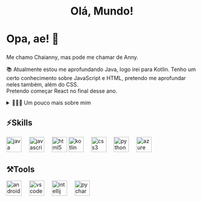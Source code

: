 <h1 align="center">Olá, Mundo!
<h1 align="left">Opa, ae! 👋</h1>

###

<p align="left">Me chamo Chaianny, mas pode me chamar de Anny.</p>



<p align="left">📚 Atualmente estou me aprofundando Java, logo irei para Kotlin. Tenho um certo conhecimento sobre JavaScript e HTML, pretendo me aprofundar neles também, além do CSS.<br>Pretendo começar React no final desse ano.
<!-- Dropdown -->
<details>
  <summary>👩🏽‍💻 Um pouco mais sobre mim</summary>
<p>
  
</p>
  - 💬 Oi, moro atualmente no Brasil. Tenho interesse em Front e Back end, sou apaixonada por Astronomia, filmes de ficção cientifica, jogos eletronicos e gastronomia. 
</details>

<p>
  
</p>
<h2 align="left"> ⚡<b></b>Skills</h2></b>

<div align="left">
  <img src="https://cdn.jsdelivr.net/gh/devicons/devicon/icons/java/java-original.svg" height="40" alt="java logo"  />
  <img width="12" />
  <img src="https://cdn.jsdelivr.net/gh/devicons/devicon/icons/javascript/javascript-original.svg" height="40" alt="javascript logo"  />
  <img width="12" />
  <img src="https://cdn.jsdelivr.net/gh/devicons/devicon/icons/html5/html5-original.svg" height="40" alt="html5 logo"  />
  <img src="https://cdn.jsdelivr.net/gh/devicons/devicon/icons/kotlin/kotlin-original.svg" height="40" alt="kotlin logo"  />
  <img width="12" />
  <img src="https://cdn.jsdelivr.net/gh/devicons/devicon/icons/css3/css3-original.svg" height="40" alt="css3 logo"  />
  <img width="12" />
  <img src="https://cdn.jsdelivr.net/gh/devicons/devicon/icons/python/python-original.svg" height="40" alt="python logo"  />
  <img width="12" />
  <img src="https://cdn.jsdelivr.net/gh/devicons/devicon/icons/azure/azure-original.svg" height="40" alt="azure logo"  />
  <img width="12" />
  
###
</div>
<h2 align="left"> ⚒️<b></b>Tools</h2></b>
    <p>
      
  <img src="https://cdn.jsdelivr.net/gh/devicons/devicon/icons/androidstudio/androidstudio-original.svg" height="40" alt="androidstudio logo"  />
  <img width="12" />
  <img src="https://cdn.jsdelivr.net/gh/devicons/devicon/icons/vscode/vscode-original.svg" height="40" alt="vscode logo"  />
  <img width="12" />
  <img src="https://cdn.jsdelivr.net/gh/devicons/devicon/icons/intellij/intellij-original.svg" height="40" alt="intellij logo"  />
  <img width="12" />
  <img src="https://cdn.jsdelivr.net/gh/devicons/devicon/icons/pycharm/pycharm-original.svg" height="40" alt="pycharm logo"  />
